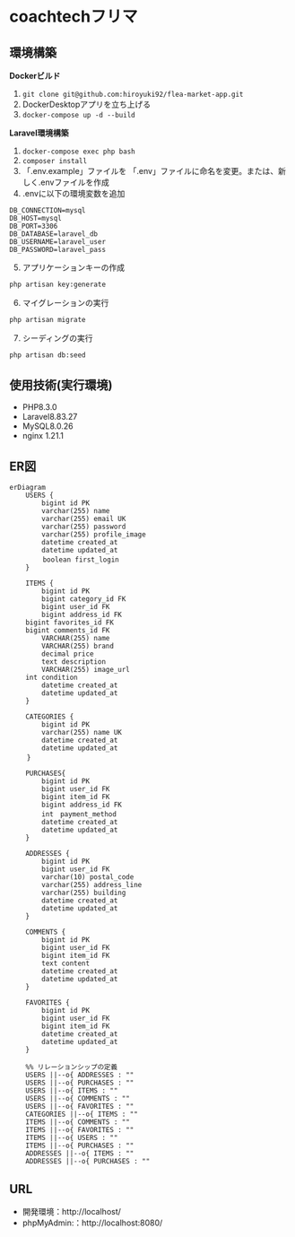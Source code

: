 # coachtechフリマ

## 環境構築
**Dockerビルド**
1. `git clone git@github.com:hiroyuki92/flea-market-app.git`
2. DockerDesktopアプリを立ち上げる
3. `docker-compose up -d --build`

**Laravel環境構築**
1. `docker-compose exec php bash`
2. `composer install`
3. 「.env.example」ファイルを 「.env」ファイルに命名を変更。または、新しく.envファイルを作成
4. .envに以下の環境変数を追加
``` text
DB_CONNECTION=mysql
DB_HOST=mysql
DB_PORT=3306
DB_DATABASE=laravel_db
DB_USERNAME=laravel_user
DB_PASSWORD=laravel_pass
```
5. アプリケーションキーの作成
``` bash
php artisan key:generate
```

6. マイグレーションの実行
``` bash
php artisan migrate
```

7. シーディングの実行
``` bash
php artisan db:seed
```

## 使用技術(実行環境)
- PHP8.3.0
- Laravel8.83.27
- MySQL8.0.26
- nginx 1.21.1

## ER図
```mermaid
erDiagram
    USERS {
        bigint id PK 
        varchar(255) name 
        varchar(255) email UK
        varchar(255) password 
        varchar(255) profile_image 
        datetime created_at 
        datetime updated_at
　　　　　boolean first_login  
    }

    ITEMS {
        bigint id PK 
        bigint category_id FK
        bigint user_id FK
        bigint address_id FK 
	bigint favorites_id FK 
	bigint comments_id FK 
        VARCHAR(255) name 
        VARCHAR(255) brand 
        decimal price 
        text description 
        VARCHAR(255) image_url
	int condition 
        datetime created_at 
        datetime updated_at 
    }
    
    CATEGORIES {
        bigint id PK 
        varchar(255) name UK
        datetime created_at 
        datetime updated_at 
 　　}

    PURCHASES{
        bigint id PK
        bigint user_id FK
        bigint item_id FK
        bigint address_id FK
        int　payment_method　
        datetime created_at 
        datetime updated_at
    }

    ADDRESSES {
        bigint id PK 
        bigint user_id FK
        varchar(10) postal_code 
        varchar(255) address_line 
        varchar(255) building
        datetime created_at 
        datetime updated_at 
    }

    COMMENTS {
        bigint id PK 
        bigint user_id FK
        bigint item_id FK
        text content 
        datetime created_at 
        datetime updated_at 
    }

    FAVORITES {
        bigint id PK 
        bigint user_id FK
        bigint item_id FK
        datetime created_at 
        datetime updated_at 
    }

    %% リレーションシップの定義
    USERS ||--o{ ADDRESSES : ""
    USERS ||--o{ PURCHASES : ""
    USERS ||--o{ ITEMS : ""
    USERS ||--o{ COMMENTS : ""
    USERS ||--o{ FAVORITES : ""
    CATEGORIES ||--o{ ITEMS : ""
    ITEMS ||--o{ COMMENTS : ""
    ITEMS ||--o{ FAVORITES : ""
    ITEMS ||--o{ USERS : ""
    ITEMS ||--o{ PURCHASES : ""
    ADDRESSES ||--o{ ITEMS : ""
    ADDRESSES ||--o{ PURCHASES : ""

```


## URL
- 開発環境：http://localhost/
- phpMyAdmin:：http://localhost:8080/
